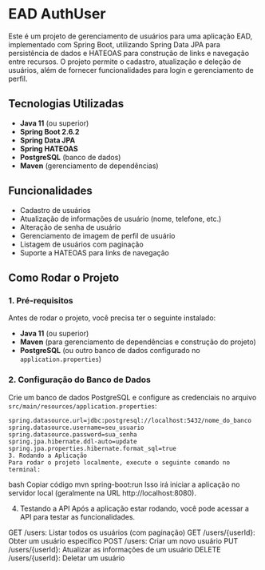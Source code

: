 # EAD AuthUser

Este é um projeto de gerenciamento de usuários para uma aplicação EAD, implementado com Spring Boot, utilizando Spring Data JPA para persistência de dados e HATEOAS para construção de links e navegação entre recursos. O projeto permite o cadastro, atualização e deleção de usuários, além de fornecer funcionalidades para login e gerenciamento de perfil.

## Tecnologias Utilizadas

- **Java 11** (ou superior)
- **Spring Boot 2.6.2**
- **Spring Data JPA**
- **Spring HATEOAS**
- **PostgreSQL** (banco de dados)
- **Maven** (gerenciamento de dependências)

## Funcionalidades

- Cadastro de usuários
- Atualização de informações de usuário (nome, telefone, etc.)
- Alteração de senha de usuário
- Gerenciamento de imagem de perfil de usuário
- Listagem de usuários com paginação
- Suporte a HATEOAS para links de navegação

## Como Rodar o Projeto

### 1. **Pré-requisitos**

Antes de rodar o projeto, você precisa ter o seguinte instalado:

- **Java 11** (ou superior)
- **Maven** (para gerenciamento de dependências e construção do projeto)
- **PostgreSQL** (ou outro banco de dados configurado no `application.properties`)

### 2. **Configuração do Banco de Dados**

Crie um banco de dados PostgreSQL e configure as credenciais no arquivo `src/main/resources/application.properties`:

```properties
spring.datasource.url=jdbc:postgresql://localhost:5432/nome_do_banco
spring.datasource.username=seu_usuario
spring.datasource.password=sua_senha
spring.jpa.hibernate.ddl-auto=update
spring.jpa.properties.hibernate.format_sql=true
3. Rodando a Aplicação
Para rodar o projeto localmente, execute o seguinte comando no terminal:
```
bash
Copiar código
mvn spring-boot:run
Isso irá iniciar a aplicação no servidor local (geralmente na URL http://localhost:8080).

4. Testando a API
Após a aplicação estar rodando, você pode acessar a API para testar as funcionalidades.

GET /users: Listar todos os usuários (com paginação)
GET /users/{userId}: Obter um usuário específico
POST /users: Criar um novo usuário
PUT /users/{userId}: Atualizar as informações de um usuário
DELETE /users/{userId}: Deletar um usuário
